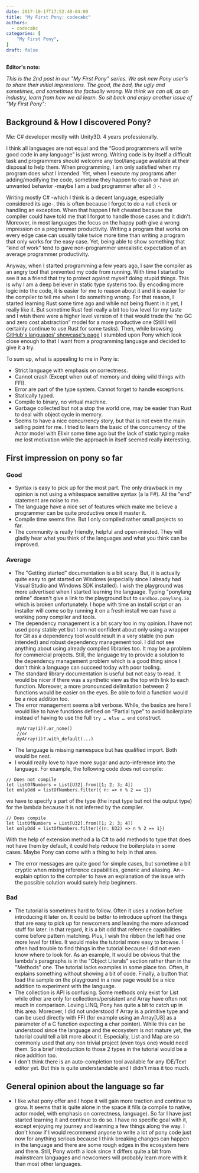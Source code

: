 ```yaml
---
date: 2017-10-17T17:52:40-04:00
title: "My First Pony: codecabc"
authors:
  - codecabc
categories: [
    "My First Pony",
]
draft: false
---
```


**Editor's note:**

_This is the 2nd post in our "My First Pony" series. We ask new Pony user's to share their initial impressions. The good, the bad, the ugly and sometimes, and sometimes the factually wrong. We think we can all, as an industry, learn from how we all learn. So sit back and enjoy another issue of "My First Pony":_

<!-- more -->

## Background & How I discovered Pony?

Me: C#  developer mostly with Unity3D. 4 years professionally.

I think all languages are not equal and the “Good programmers will write good code in any language” is just wrong. Writing code is by itself a difficult task and programmers should welcome any tool/language available at their disposal to help them. When programming, I am only satisfied when my program does what I intended. Yet, when I execute my programs after adding/modifying the code, sometime they happen to crash or have an unwanted behavior -maybe I am a bad programmer after all :) -.

Writing mostly C# -which I think is a decent language, especially considered its age-, this is often because I forgot to do a null check or handling an exception. When that happen I felt cheated because the compiler could have told me that I forgot to handle those cases and it didn't. Moreover, in most languages the focus on the happy path give a wrong impression on a programmer productivity. Writing a program that works on every edge case can usually take twice more time than writing a program that only works for the easy case. Yet, being able to show something that “kind of work” tend to gave non-programmer unrealistic expectation of an average programmer productivity.

Anyway, when I started programming a few years ago, I saw the compiler as an angry tool that prevented my code from running. With time I started to see it as a friend that try to protect against myself doing stupid things. This is why I am a deep believer in static type systems too. By encoding more logic into the code, it is easier for me to reason about it and it is easier for the compiler to tell me when I do something wrong. For that reason, I started learning Rust some time ago and while not being fluent in it yet, I really like it. But sometime Rust feel really a bit too low level for my taste and I wish there were a higher level version of it that would trade the “no GC and zero cost abstraction” model for a more productive one (Still I will certainly continue to use Rust for some tasks). Then, while browsing [GitHub's languages' showcase's page](https://github.com/collections/programming-languages) I stumbled upon Pony which look close enough to that I want from a programming language and decided to give it a try.

To sum up, what is appealing to me in Pony is:

* Strict language with emphasis on correctness.
* Cannot crash (Except when out of memory and doing wild things with FFI).
* Error are part of the type system. Cannot forget to handle exceptions.
* Statically typed.
* Compile to binary, no virtual machine.
* Garbage collected but not a stop the world one, may be easier than Rust to deal with object cycle in memory.
* Seems to have a nice concurrency story, but that is not even the main selling point for me. I tried to learn the basic of the concurrency of the Actor model with Elixir some time ago but the lack of static typing make me lost motivation while the approach in itself seemed really interesting.

## First impression on pony so far

### Good

* Syntax is easy to pick up for the most part. The only drawback in my opinion is not using a whitespace sensitive syntax (a la F#). All the "end" statement are noise to me.
* The language have a nice set of features which make me believe a programmer can be quite productive once it master it.
* Compile time seems fine. But I only compiled rather small projects so far.
* The community is really friendly, helpful and open-minded. They will gladly hear what you think of the languages and what you think can be improved.

### Average

* The "Getting started" documentation is a bit scary. But, it is actually quite easy to get started on Windows (especially since I already had Visual Studio and Windows SDK installed). I wish the playground was more advertised when I started learning the language. Typing "ponylang online" doesn't give a link to the playground but to `sandbox.ponylang.io` which is broken unfortunately. I hope with time an install script or an installer will come so by running it on a fresh install we can have a working pony compiler and tools.
* The dependency management is a bit scary too in my opinion. I have not used pony stable yet but I am not confident about only using a wrapper for Git as a dependency tool would result in a very stable (no pun intended) and robust dependency management tool. I did not see anything about using already compiled libraries too. It may be a problem for commercial projects. Still, the language try to provide a solution to the dependency management problem which is a good thing since I don't think a language can succeed today with poor tooling.
* The standard library documentation is useful but not easy to read. It would be nicer if there was a synthetic view as the top with link to each function. Moreover, a more pronounced delimitation between 2 functions would be easier on the eyes. Be able to fold a function would be a nice addition too.
* The error management seems a bit verbose. While, the basics are here I would like to have functions defined on “Partial type” to avoid boilerplate instead of having to use the full ```try … else … end``` construct.

```pony
    myArray(i)?.or_none()
    //or
    myArray(i)?.with_default(...)
```

* The language is missing namespace but has qualified import. Both would be neat.
* I would really love to have more sugar and auto-inference into the language. For example, the following code does not compile:

```pony
// Does not compile
let listOfNumbers = List[U32].from([1; 2; 3; 4])
let onlyOdd = listOfNumbers.filter({ n: => n % 2 == 1})
```

we have to specify a part of the type (the input type but not the output type) for the lambda because it is not inferred by the compiler.

```pony
// Does compile
let listOfNumbers = List[U32].from([1; 2; 3; 4])
let onlyOdd = listOfNumbers.filter({(n: U32) => n % 2 == 1})
```

With the help of extension method a la C# to add methods to type that does not have them by default, it could help reduce the boilerplate in some cases. Maybe Pony can come with a thing to help in that area.

* The error messages are quite good for simple cases, but sometime a bit cryptic when mixing reference capabilities, generic and aliasing. An – explain option to the compiler to have an explanation of the issue with the possible solution would surely help beginners.

### Bad

* The tutorial is sometimes hard to follow. Often it uses a notion before introducing it later on. It could be better to introduce upfront the things that are easy to pick up for newcomers and leaving the more advanced stuff for later. In that regard, it is a bit odd that reference capabilities come before pattern matching. Plus, I wish the ribbon the left had one more level for titles. It would make the tutorial more easy to browse. I often had trouble to find things in the tutorial because I did not even know where to look for. As an example, It would be obvious that the lambda's paragraphs is in the  "Object Literals" section rather than in the "Methods" one. The tutorial lacks examples in some place too. Often, it explains something without showing a bit of code. Finally, a button that load the sample on the playground in a new page would be a nice addition to experiment with the language.
* The collection is API is confusing. Some methods only exist for List while other are only for collections/persistent and Array have often not much in comparison. Loving LINQ, Pony has quite a bit to catch up in this area. Moreover, I did not understood if Array is a primitive type and can be used directly with FFI (for example using an Array[U8] as a parameter of a C function expecting a char pointer). While this can be understood since the language and the ecosystem is not mature yet, the tutorial could tell a bit more about it. Especially, List and Map are so commonly used that any non trivial project (even toys one) would need them. So a brief introduction to those 2 types in the tutorial would be a nice addition too.
* I don't think there is an auto-completion tool available for any IDE/Text editor yet. But this is quite understandable and I didn't miss it too much.

## General opinion about the language so far

* I like what pony offer and I hope it will gain more traction and continue to grow. It seems that is quite alone in the space it fills (a compile to native, actor model, with emphasis on correctness, language). So far I have just started learning it and continue to do so. I have no specific goal with it, except enjoying my journey and learning a few things along the way. I don't know if I would recommend anyone to write a lot of pony code just now for anything serious because I think breaking changes can happen in the language and there are some rough edges in the ecosystem here and there. Still, Pony worth a look since it differs quite a bit from mainstream languages and newcomers will probably learn more with it than most other languages.
